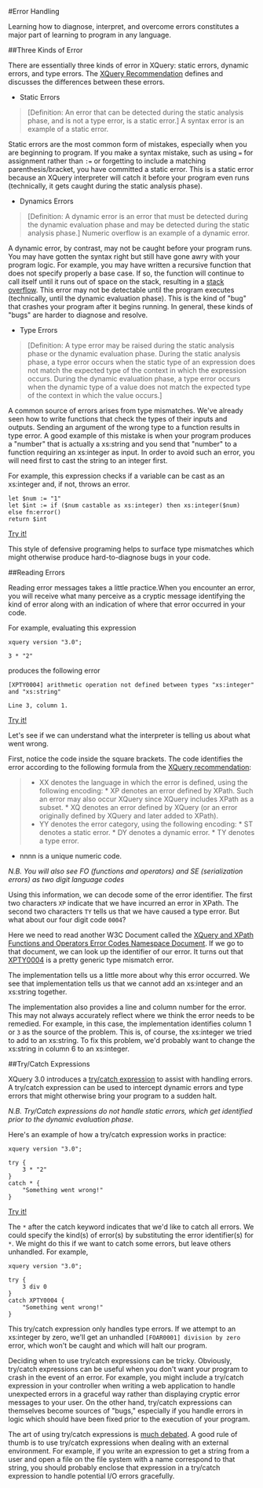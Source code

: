 #Error Handling

Learning how to diagnose, interpret, and overcome errors constitutes a major part of learning to program in any language.

##Three Kinds of Error

There are essentially three kinds of error in XQuery: static errors, dynamic errors, and type errors. The [XQuery Recommendation](http://www.w3.org/TR/2014/REC-xquery-30-20140408/#id-kinds-of-errors) defines and discusses the differences between these errors.

* Static Errors

>[Definition: An error that can be detected during the static analysis phase, and is not a type error, is a static error.] A syntax error is an example of a static error.

Static errors are the most common form of mistakes, especially when you are beginning to program. If you make a syntax mistake, such as using ```=``` for assignment rather than ```:=``` or forgetting to include a matching parenthesis/bracket, you have committed a static error. This is a static error because an XQuery interpreter will catch it before your program even runs (technically, it gets caught during the static analysis phase).  

* Dynamics Errors

>[Definition: A dynamic error is an error that must be detected during the dynamic evaluation phase and may be detected during the static analysis phase.] Numeric overflow is an example of a dynamic error.

A dynamic error, by contrast, may not be caught before your program runs. You may have gotten the syntax right but still have gone awry with your program logic. For example, you may have written a recursive function that does not specify properly a base case. If so, the function will continue to call itself until it runs out of space on the stack, resulting in a [stack overflow](http://en.wikipedia.org/wiki/Stack_overflow). This error may not be detectable until the program executes (technically, until the dynamic evaluation phase). This is the kind of "bug" that crashes your program after it begins running. In general, these kinds of "bugs" are harder to diagnose and resolve.

* Type Errors

>[Definition: A type error may be raised during the static analysis phase or the dynamic evaluation phase. During the static analysis phase, a type error occurs when the static type of an expression does not match the expected type of the context in which the expression occurs. During the dynamic evaluation phase, a type error occurs when the dynamic type of a value does not match the expected type of the context in which the value occurs.]

A common source of errors arises from type mismatches. We've already seen how to write functions that check the types of their inputs and outputs. Sending an argument of the wrong type to a function results in type error. A good example of this mistake is when your program produces a "number" that is actually a xs:string and you send that "number" to a function requiring an xs:integer as input. In order to avoid such an error, you will need first to cast the string to an integer first.

For example, this expression checks if a variable can be cast as an xs:integer and, if not, throws an error.

```xquery
let $num := "1"
let $int := if ($num castable as xs:integer) then xs:integer($num) else fn:error()
return $int
```

[Try it!](http://try.zorba.io/queries/xquery/meFXr1HHu%2BGBe7O3l1aj40GxStk%3D)

This style of defensive programing helps to surface type mismatches which might otherwise produce hard-to-diagnose bugs in your code.

##Reading Errors

Reading error messages takes a little practice.When you encounter an error, you will receive what many perceive as a cryptic message identifying the kind of error along with an indication of where that error occurred in your code.

For example, evaluating this expression

```xquery
xquery version "3.0";

3 * "2"
```

produces the following error

```
[XPTY0004] arithmetic operation not defined between types "xs:integer" and "xs:string"

Line 3, column 1.
```

[Try it!](http://try.zorba.io/queries/xquery/FOo3dt8sY4W01pSaqW6HcWo545A%3D)

Let's see if we can understand what the interpreter is telling us about what went wrong.

First, notice the code inside the square brackets. The code identifies the error according to the following formula from the [XQuery recommendation](http://www.w3.org/TR/2014/REC-xquery-30-20140408/#id-identifying-errors):

>* XX denotes the language in which the error is defined, using the following encoding:
	* XP denotes an error defined by XPath. Such an error may also occur XQuery since XQuery includes XPath as a subset.
	* XQ denotes an error defined by XQuery (or an error originally defined by XQuery and later added to XPath).
> * YY denotes the error category, using the following encoding:
	* ST denotes a static error.
	* DY denotes a dynamic error.
	* TY denotes a type error.
* nnnn is a unique numeric code.

*N.B. You will also see FO (functions and operators) and SE (serialization errors) as two digit language codes*

Using this information, we can decode some of the error identifier. The first two characters ```XP``` indicate that we have incurred an error in XPath. The second two characters ```TY``` tells us that we have caused a type error. But what about our four digit code ````0004````?

Here we need to read another W3C Document called the [XQuery and XPath Functions and Operators Error Codes Namespace Document](http://www.w3.org/2005/xqt-errors/). If we go to that document, we can look up the identifier of our error. It turns out that [XPTY0004](http://www.w3.org/TR/xpath-30/#ERRXPTY0004) is a pretty generic type mismatch error. 

The implementation tells us a little more about why this error occurred. We see that implementation tells us that we cannot add an xs:integer and an xs:string together. 

The implementation also provides a line and column number for the error. This may not always accurately reflect where we think the error needs to be remedied. For example, in this case, the implementation identifies column 1 or ```3``` as the source of the problem. This is, of course, the xs:integer we tried to add to an xs:string. To fix this problem, we'd probably want to change the xs:string in column 6 to an xs:integer.  

##Try/Catch Expressions

XQuery 3.0 introduces a [try/catch expression](http://www.w3.org/TR/xquery-30/#id-try-catch) to assist with handling errors. A try/catch expression can be used to intercept dynamic errors and type errors that might otherwise bring your program to a sudden halt.

*N.B. Try/Catch expressions do not handle static errors, which get identified prior to the dynamic evaluation phase.*

Here's an example of how a try/catch expression works in practice:

```xquery
xquery version "3.0";

try {
    3 * "2"
}
catch * {
    "Something went wrong!"
}
```

[Try it!](http://try.zorba.io/queries/xquery/6ekWWgACzClLrdXCf5gyv%2FBiirs%3D)

The ```*``` after the catch keyword indicates that we'd like to catch all errors. We could specify the kind(s) of error(s) by substituting the error identifier(s) for ```*```. We might do this if we want to catch some errors, but leave others unhandled. For example,

```xquery
xquery version "3.0";

try {
    3 div 0 
}
catch XPTY0004 {
    "Something went wrong!"
}
```

This try/catch expression only handles type errors. If we attempt to an xs:integer by zero, we'll get an unhandled ```[FOAR0001] division by zero``` error, which won't be caught and which will halt our program.

Deciding when to use try/catch expressions can be tricky. Obviously, try/catch expressions can be useful when you don't want your program to crash in the event of an error. For example, you might include a try/catch expression in your controller when writing a web application to handle unexpected errors in a graceful way rather than displaying cryptic error messages to your user. On the other hand, try/catch expressions can themselves become sources of "bugs," especially if you handle errors in logic which should have been fixed prior to the execution of your program.

The art of using try/catch expressions is [much debated](http://programmers.stackexchange.com/questions/64180/good-use-of-try-catch-blocks). A good rule of thumb is to use try/catch expressions when dealing with an external environment. For example, if you write an expression to get a string from a user and open a file on the file system with a name correspond to that string, you should probably enclose that expression in a try/catch expression to handle potential I/O errors gracefully.
 
